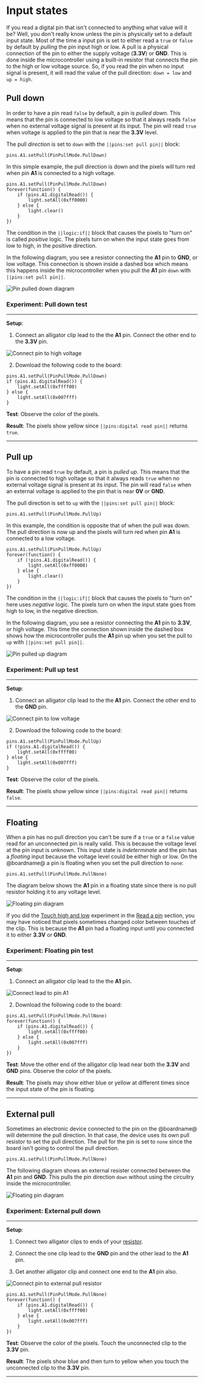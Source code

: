 # Input states

If you read a digital pin that isn't connected to anything what value will it be? Well, you don't really know unless the pin is physically set to a default input state. Most of the time a input pin is set to either read a `true` or `false` by default by _pulling_ the pin input high or low. A pull is a physical connection of the pin to either the supply voltage (**3.3V**) or **GND**. This is done inside the microcontroller using a built-in resistor that connects the pin to the high or low voltage source. So, if you read the pin when no input signal is present, it will read the value of the pull direction: `down = low` and `up = high`.

## Pull down

In order to have a pin read `false` by default, a pin is _pulled down_. This means that the pin is connected to low voltage so that it always reads `false` when no external voltage signal is present at its input. The pin will read `true` when voltage is applied to the pin that is near the **3.3V** level.

The pull _direction_ is set to `down` with the ``||pins:set pull pin||`` block:

```block
pins.A1.setPull(PinPullMode.PullDown)
```

In this simple example, the pull direction is down and the pixels will turn red when pin **A1** is connected to a high voltage.

```blocks
pins.A1.setPull(PinPullMode.PullDown)
forever(function() {
    if (pins.A1.digitalRead()) {
        light.setAll(0xff0000)
    } else {
        light.clear()
    }
})
```

The condition in the ``||logic:if||`` block that causes the pixels to "turn on" is called _positive_ logic. The pixels turn on when the input state goes from low to high, in the positive direction.

In the following diagram, you see a resistor connecting the **A1** pin to **GND**, or low voltage. This connection is shown inside a dashed box which means this happens inside the microcontroller when you pull the **A1** pin `down` with ``||pins:set pull pin||``.

![Pin pulled down diagram](/static/cp/learn/pins-tutorial/digital-input/pin-pulldown.jpg)

### Experiment: Pull down test

---

**Setup**: 

1. Connect an alligator clip lead to the the **A1** pin. Connect the other end to the **3.3V** pin.

![Connect pin to high voltage](/static/cp/learn/pins-tutorial/digital-input/connect-high.jpg)

2.  Download the following code to the board:

```blocks
pins.A1.setPull(PinPullMode.PullDown)
if (pins.A1.digitalRead()) {
    light.setAll(0xffff00)
} else {
    light.setAll(0x007fff)
}
```

**Test**: Observe the color of the pixels.

**Result**: The pixels show yellow since ``||pins:digital read pin||`` returns `true`.

---

## Pull up

To have a pin read `true` by default, a pin is _pulled up_. This means that the pin is connected to high voltage so that it always reads `true` when no external voltage signal is present at its input. The pin will read `false` when an external voltage is applied to the pin that is near **0V** or **GND**.

The pull direction is set to `up` with the ``||pins:set pull pin||`` block:

```block
pins.A1.setPull(PinPullMode.PullUp)
```

In this example, the condition is opposite that of when the pull was down. The pull direction is now up and the pixels will turn red when pin **A1** is connected to a low voltage.

```blocks
pins.A1.setPull(PinPullMode.PullUp)
forever(function() {
    if (!pins.A1.digitalRead()) {
        light.setAll(0xff0000)
    } else {
        light.clear()
    }
})
```

The condition in the ``||logic:if||`` block that causes the pixels to "turn on" here uses _negative_ logic. The pixels turn on when the input state goes from high to low, in the negative direction.

In the following diagram, you see a resistor connecting the **A1** pin to **3.3V**, or high voltage. This time the connection shown inside the dashed box shows how the microcontroller pulls the **A1** pin up when you set the pull to `up` with ``||pins:set pull pin||``.

![Pin pulled up diagram](/static/cp/learn/pins-tutorial/digital-input/pin-pullup.jpg)

### Experiment: Pull up test

---

**Setup**:

1. Connect an alligator clip lead to the the **A1** pin. Connect the other end to the **GND** pin.

![Connect pin to low voltage](/static/cp/learn/pins-tutorial/digital-input/connect-low.jpg)

2. Download the following code to the board:

```blocks
pins.A1.setPull(PinPullMode.PullUp)
if (!pins.A1.digitalRead()) {
    light.setAll(0xffff00)
} else {
    light.setAll(0x007fff)
}
```

**Test**: Observe the color of the pixels.

**Result**: The pixels show yellow since ``||pins:digital read pin||`` returns `false`.

---

## Floating

When a pin has no pull direction you can't be sure if a `true` or a `false` value read for an unconnected pin is really valid. This is because the voltage level at the pin input is unknown. This input state is _indeterminate_ and the pin has a _floating_ input because the voltage level could be either high or low. On the @boardname@ a pin is floating when you set the pull direction to `none`:

```block
pins.A1.setPull(PinPullMode.PullNone)
```
The diagram below shows the **A1** pin in a floating state since there is no pull resistor holding it to any voltage level.

![Floating pin diagram](/static/cp/learn/pins-tutorial/digital-input/pin-floating.jpg)

If you did the [Touch high and low](/learnsystem/pins-tutorial/digital-input/read-pin#experiment-01) experiment in the [Read a pin](/learnsystem/pins-tutorial/digital-input/read-pin) section, you may have noticed that pixels sometimes changed color between touches of the clip. This is because the **A1** pin had a floating input until you connected it to either **3.3V** or **GND**.

### Experiment: Floating pin test

---

**Setup**:

1. Connect an alligator clip lead to the the **A1** pin.

![Connect lead to pin A1](/static/cp/learn/pins-tutorial/digital-input/connect-a1.jpg)

2. Download the following code to the board:

```blocks
pins.A1.setPull(PinPullMode.PullNone)
forever(function() {
    if (pins.A1.digitalRead()) {
        light.setAll(0xffff00)
    } else {
        light.setAll(0x007fff)
    }
})
```

**Test**: Move the other end of the alligator clip lead near both the **3.3V** and **GND** pins. Observe the color of the pixels.

**Result**: The pixels may show either blue or yellow at different times since the input state of the pin is floating.

---

## External pull

Sometimes an electronic device connected to the pin on the @boardname@ will determine the pull direction. In that case, the device uses its own pull resistor to set the pull direction. The pull for the pin is set to `none` since the board isn't going to control the pull direction.

```block
pins.A1.setPull(PinPullMode.PullNone)
```

The following diagram shows an external resister connected between the **A1** pin and **GND**. This pulls the pin direction `down` without using the circuitry inside the microcontroller.

![Floating pin diagram](/static/cp/learn/pins-tutorial/digital-input/external-pull.jpg)

### Experiment: External pull down

---

**Setup**:

1. Connect two alligator clips to ends of your [resistor](/learnsystem/pins-tutorial/digital-input/make-a-resistor).

2. Connect the one clip lead to the **GND** pin and the other lead to the **A1** pin.

3. Get another alligator clip and connect one end to the **A1** pin also.

![Connect pin to external pull resistor](/static/cp/learn/pins-tutorial/digital-input/external-pull-resistor.jpg)

```blocks
pins.A1.setPull(PinPullMode.PullNone)
forever(function() {
    if (pins.A1.digitalRead()) {
        light.setAll(0xffff00)
    } else {
        light.setAll(0x007fff)
    }
})
```

**Test**: Observe the color of the pixels. Touch the unconnected clip to the **3.3V** pin.

**Result**: The pixels show blue and then turn to yellow when you touch the unconnected clip to the **3.3V** pin.

---
